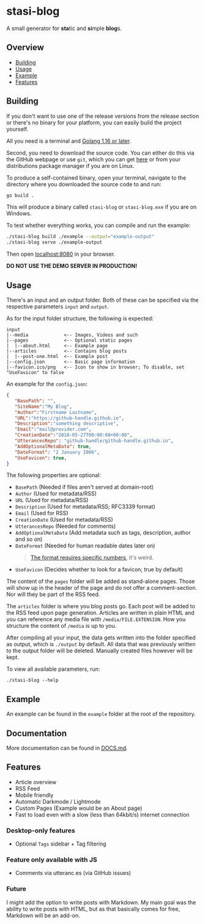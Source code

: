 # stasi-blog

A small generator for **sta**tic and **si**mple **blog**s.

## Overview

- [Building](#building)
- [Usage](#Usage)
- [Example](#example)
- [Features](#features)

## Building

If you don't want to use one of the release versions from the release section
or there's no binary for your platform, you can easily build the project
yourself.

All you need is a terminal and [Golang 1.16 or later](https://golang.org/dl/).

Second, you need to download the source code. You can either do this via the
GitHub webpage or use `git`, which you can get [here](https://git-scm.com/downloads)
or from your distributions package manager if you are on Linux.

To produce a self-contained binary, open your terminal, navigate to the
directory where you downloaded the source code to and run:

```sh
go build .
```

This will produce a binary called `stasi-blog` or `stasi-blog.exe` if you are
on Windows.

To test whether everything works, you can compile and run the example:

```sh
./stasi-blog build ./example --output="example-output"
./stasi-blog serve ./example-output
```

Then open [localhost:8080](http://localhost:8080) in your browser.

**DO NOT USE THE DEMO SERVER IN PRODUCTION!**

## Usage

There's an input and an output folder. Both of these can be specified via
the respective parameters `input` and `output`.

As for the input folder structure, the following is expected:

```plain
input
|--media             <-- Images, Videos and such
|--pages             <-- Optional static pages
|  |--about.html     <-- Example page
|--articles          <-- Contains blog posts
|  |--post-one.html  <-- Example post
|--config.json       <-- Basic page information
|--favicon.ico/png   <-- Icon to show in browser; To disable, set "UseFavicon" to false
```

An example for the `config.json`:

```json
{
   "BasePath": "",
   "SiteName":"My Blog",
   "Author":"Firstname Lastname",
   "URL":"https://github-handle.github.io",
   "Description":"something descriptive",
   "Email":"mail@provider.com",
   "CreationDate":"2018-05-27T00:00:00+00:00",
   "UtterancesRepo": "github-handle/github-handle.github.io",
   "AddOptionalMetaData": true,
   "DateFormat": "2 January 2006",
   "UseFavicon": true,
}
```

The following properties are optional:

- `BasePath` (Needed if files aren't served at domain-root)
- `Author` (Used for metadata/RSS)
- `URL` (Used for metadata/RSS)
- `Description` (Used for metadata/RSS; RFC3339 format)
- `Email` (Used for RSS)
- `CreationDate` (Used for metadata/RSS)
- `UtterancesRepo` (Needed for comments)
- `AddOptionalMetaData` (Add metadata such as tags, description, author and so on)
- `DateFormat` (Needed for human readable dates later on)
  > [The format requires specific numbers](https://golang.org/pkg/time/#pkg-constants), it's weird.
- `UseFavicon` (Decides whether to look for a favicon; true by default)

The content of the `pages` folder will be added as stand-alone pages. Those
will show up in the header of the page and do not offer a comment-section.
Nor will they be part of the RSS feed.

The `articles` folder is where you blog posts go. Each post will be added to
the RSS feed upon page generation. Articles are written in plain HTML and you
can reference any media file with `/media/FILE.EXTENSION`. How you structure
the content of `/media` is up to you.

After compiling all your input, the data gets written into the folder
specified as output, which is `./output` by default. All data that was
previously written to the output folder will be deleted. Manually created
files however will be kept.

To view all available parameters, run:

```shell
./stasi-blog --help
```

## Example

An example can be found in the `example` folder at the root of the repository.

## Documentation

More documentation can be found in [DOCS.md](/DOCS.md).

## Features

- Article overview
- RSS Feed
- Mobile friendly
- Automatic Darkmode / Lightmode
- Custom Pages (Example would be an About page)
- Fast to load even with a slow (less than 64kbit/s) internet connection

### Desktop-only features

- Optional `Tags` sidebar + Tag filtering

### Feature only available with JS

- Comments via utteranc.es (via GitHub issues)

### Future

I might add the option to write posts with Markdown. My main goal was the
ability to write posts with HTML, but as that basically comes for
free, Markdown will be an add-on.
